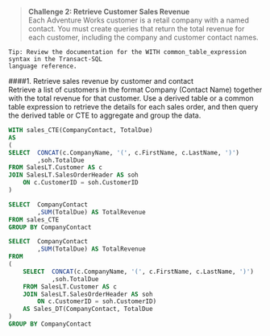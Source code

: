 > **Challenge 2: Retrieve Customer Sales Revenue**   
Each Adventure Works customer is a retail company with a named contact. You must create queries that
return the total revenue for each customer, including the company and customer contact names.

```
Tip: Review the documentation for the WITH common_table_expression syntax in the Transact-SQL
language reference.
```
####1. Retrieve sales revenue by customer and contact   
Retrieve a list of customers in the format Company (Contact Name) together with the total revenue for
that customer. Use a derived table or a common table expression to retrieve the details for each sales
order, and then query the derived table or CTE to aggregate and group the data.
```sql
WITH sales_CTE(CompanyContact, TotalDue)
AS
(
SELECT	CONCAT(c.CompanyName, '(', c.FirstName, c.LastName, ')')
		,soh.TotalDue
FROM SalesLT.Customer AS c
JOIN SalesLT.SalesOrderHeader AS soh
	ON c.CustomerID = soh.CustomerID
)

SELECT  CompanyContact
        ,SUM(TotalDue) AS TotalRevenue
FROM sales_CTE
GROUP BY CompanyContact
```
```sql
SELECT	CompanyContact
		,SUM(TotalDue) AS TotalRevenue
FROM
(
	SELECT	CONCAT(c.CompanyName, '(', c.FirstName, c.LastName, ')')
			,soh.TotalDue
	FROM SalesLT.Customer AS c
	JOIN SalesLT.SalesOrderHeader AS soh
		ON c.CustomerID = soh.CustomerID)
	AS Sales_DT(CompanyContact, TotalDue
)
GROUP BY CompanyContact
```
